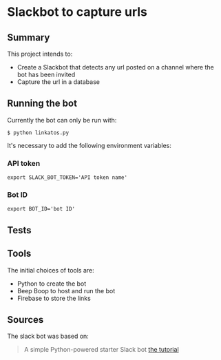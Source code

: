 # Slackbot to capture urls

## Summary

This project intends to:
  - Create a Slackbot that detects any url posted on a channel where
    the bot has been invited
  - Capture the url in a database


## Running the bot

Currently the bot can only be run with:
  ```
  $ python linkatos.py
  ```

It's necessary to add the following environment variables:

### API token

```
export SLACK_BOT_TOKEN='API token name'
```

### Bot ID

```
export BOT_ID='bot ID'
```

## Tests





## Tools

The initial choices of tools are:
  - Python to create the bot
  - Beep Boop to host and run the bot
  - Firebase to store the links

## Sources

The slack bot was based on:
> A simple Python-powered starter Slack bot
> [the tutorial](https://www.fullstackpython.com/blog/build-first-slack-bot-python.html)

